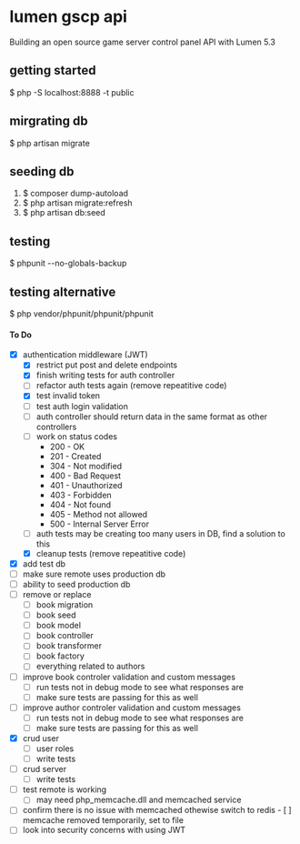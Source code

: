 # lumen gscp api
Building an open source game server control panel API with Lumen 5.3

## getting started
$ php -S localhost:8888 -t public

## mirgrating db
$ php artisan migrate

## seeding db
1. $ composer dump-autoload
2. $ php artisan migrate:refresh
3. $ php artisan db:seed

## testing
$ phpunit --no-globals-backup

## testing alternative
$ php vendor/phpunit/phpunit/phpunit

#### To Do
- [x] authentication middleware (JWT)
	- [x] restrict put post and delete endpoints
	- [x] finish writing tests for auth controller	
	- [ ] refactor auth tests again (remove repeatitive code)
	- [x] test invalid token	
	- [ ] test auth login validation
	- [ ] auth controller should return data in the same format as other controllers
	- [ ] work on status codes
		- 200 - OK
		- 201 - Created
		- 304 - Not modified
		- 400 - Bad Request
		- 401 - Unauthorized
		- 403 - Forbidden
		- 404 - Not found		
		- 405 - Method not allowed
		- 500 - Internal Server Error
	- [ ] auth tests may be creating too many users in DB, find a solution to this		
	- [x] cleanup tests (remove repeatitive code)
- [x] add test db
- [ ] make sure remote uses production db
- [ ] ability to seed production db
- [ ] remove or replace
	- [ ] book migration
	- [ ] book seed
	- [ ] book model
	- [ ] book controller
	- [ ] book transformer
	- [ ] book factory
	- [ ] everything related to authors
- [ ] improve book controler validation and custom messages
	- [ ] run tests not in debug mode to see what responses are 
	- [ ] make sure tests are passing for this as well	
- [ ] improve author controler validation and custom messages
	- [ ] run tests not in debug mode to see what responses are 
	- [ ] make sure tests are passing for this as well	
- [x] crud user
	- [ ] user roles
	- [ ] write tests
- [ ] crud server
	- [ ] write tests
- [ ] test remote is working
	- [ ] may need php_memcache.dll and memcached service
- [ ] confirm there is no issue with memcached othewise switch to redis
		- [ ] memcache removed temporarily, set to file
- [ ] look into security concerns with using JWT